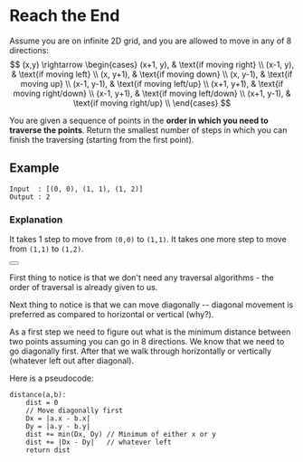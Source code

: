 # Reach the End

Assume you are on infinite 2D grid, and you are allowed to move in any of 8 directions:
$$
(x,y) \rightarrow
\begin{cases}
    (x+1, y),   & \text{if moving right} \\
    (x-1, y),   & \text{if moving left} \\
    (x, y+1),   & \text{if moving down} \\
    (x, y-1),   & \text{if moving up} \\
    (x-1, y-1), & \text{if moving left/up} \\
    (x+1, y+1), & \text{if moving right/down} \\
    (x-1, y+1), & \text{if moving left/down} \\
    (x+1, y-1), & \text{if moving right/up} \\
\end{cases}
$$

You are given a sequence of points in the **order in which you need to traverse the points**. Return the smallest number of steps in which you can finish the traversing (starting from the first point).

## Example

```
Input  : [(0, 0), (1, 1), (1, 2)]
Output : 2
```

### Explanation
It takes 1 step to move from `(0,0)` to `(1,1)`. It takes one more step to move from `(1,1)` to `(1,2)`.


<button class="section" target="solution" show="Show solution" hide="Hide solution"></button>

<!--sec data-title="Solution" data-id="solution" data-show=false ces-->
First thing to notice is that we don't need any traversal algorithms - the order of traversal is already given to us.

Next thing to notice is that we can move diagonally -- diagonal movement is preferred as compared to horizontal or vertical (why?).

As a first step we need to figure out what is the minimum distance between two points assuming you can go in 8 directions. We know that we need to go diagonally first. After that we walk through horizontally or vertically (whatever left out after diagonal).

Here is a pseudocode:

```
distance(a,b):
    dist = 0
    // Move diagonally first
    Dx = |a.x - b.x|
    Dy = |a.y - b.y|
    dist += min(Dx, Dy) // Minimum of either x or y
    dist += |Dx - Dy|   // whatever left
    return dist
```
<!--endsec-->
